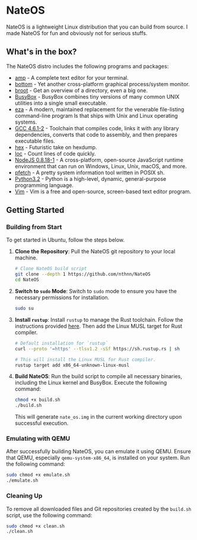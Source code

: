 # NateOS

NateOS is a lightweight Linux distribution that you can build from source. I made NateOS for fun and obviously not for serious stuffs.

## What's in the box?

The NateOS distro includes the following programs and packages:

- [amp](https://github.com/jmacdonald/amp) - A complete text editor for your terminal.
- [bottom](https://github.com/ClementTsang/bottom) - Yet another cross-platform graphical process/system monitor.
- [broot](https://github.com/Canop/broot) - Get an overview of a directory, even a big one.
- [BusyBox](https://www.busybox.net/about.html) - BusyBox combines tiny versions of many common UNIX utilities into a single small executable.
- [eza](https://github.com/eza-community/eza) - A modern, maintained replacement for the venerable file-listing command-line program ls that ships with Unix and Linux operating systems.
- [GCC 4.6.1-2](https://gcc.gnu.org/) - Toolchain that compiles code, links it with any library dependencies, converts that code to assembly, and then prepares executable files.
- [hex](https://github.com/sitkevij/hex) - Futuristic take on hexdump.
- [loc](https://github.com/cgag/loc) - Count lines of code quickly.
- [NodeJS 0.8.18-1](https://nodejs.org/en) - A cross-platform, open-source JavaScript runtime environment that can run on Windows, Linux, Unix, macOS, and more.
- [pfetch](https://github.com/dylanaraps/pfetch) - A pretty system information tool written in POSIX sh.
- [Python3.2](https://www.python.org/) - Python is a high-level, dynamic, general-purpose programming language.
- [Vim](https://www.vim.org/) - Vim is a free and open-source, screen-based text editor program.

## Getting Started

### Building from Start

To get started in Ubuntu, follow the steps below.

1. **Clone the Repository**: Pull the NateOS git repository to your local machine.

    ```bash
    # Clone NateOS build script
    git clone --depth 1 https://github.com/nthnn/NateOS
    cd NateOS
    ```

2. **Switch to `sudo` Mode**: Switch to `sudo` mode to ensure you have the necessary permissions for installation.

    ```bash
    sudo su
    ```

3. **Install `rustup`**: Install `rustup` to manage the Rust toolchain. Follow the instructions provided [here](https://www.rust-lang.org/tools/install). Then add the Linux MUSL target for Rust compiler.

    ```bash
    # Default installation for `rustup`
    curl --proto '=https' --tlsv1.2 -sSf https://sh.rustup.rs | sh

    # This will install the Linux MUSL for Rust compiler.
    rustup target add x86_64-unknown-linux-musl
    ```

4. **Build NateOS**: Run the build script to compile all necessary binaries, including the Linux kernel and BusyBox. Execute the following command:

    ```bash
    chmod +x build.sh
    ./build.sh
    ```

    This will generate `nate_os.img` in the current working directory upon successful execution.

### Emulating with QEMU

After successfully building NateOS, you can emulate it using QEMU. Ensure that QEMU, especially `qemu-system-x86_64`, is installed on your system. Run the following command:

```bash
sudo chmod +x emulate.sh
./emulate.sh
```

### Cleaning Up

To remove all downloaded files and Git repositories created by the `build.sh` script, use the following command:

```bash
sudo chmod +x clean.sh
./clean.sh
```